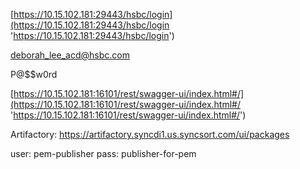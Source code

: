 [https://10.15.102.181:29443/hsbc/login](https://10.15.102.181:29443/hsbc/login 'https://10.15.102.181:29443/hsbc/login')

deborah_lee_acd@hsbc.com

P@$$w0rd

[https://10.15.102.181:16101/rest/swagger-ui/index.html#/](https://10.15.102.181:16101/rest/swagger-ui/index.html#/ 'https://10.15.102.181:16101/rest/swagger-ui/index.html#/')

Artifactory: https://artifactory.syncdi1.us.syncsort.com/ui/packages

user: pem-publisher
pass: publisher-for-pem

